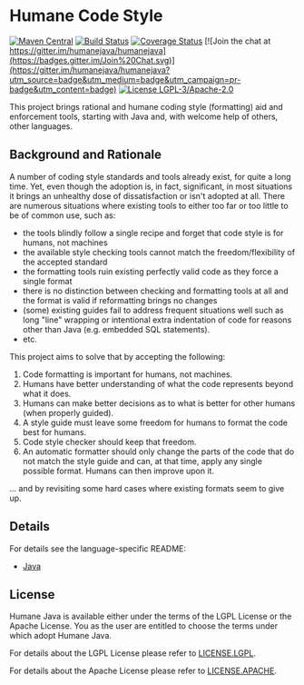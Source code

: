 # Humane Code Style

[![Maven Central](https://img.shields.io/maven-central/v/com.offbeatmind.humane/humane.svg)](http://search.maven.org/#search%7Cgav%7C1%7Cg%3A%22com.offbeatmind.humanejava%22%20AND%20a%3A%humanejava-core%22)
[![Build Status](https://travis-ci.org/humanejava/humane.svg?branch=master)](https://travis-ci.org/humanejava/humane)
[![Coverage Status](https://coveralls.io/repos/humanejava/humanejava/badge.svg?branch=master&service=github)](https://coveralls.io/github/humanejava/humanejava?branch=master)
[![Join the chat at https://gitter.im/humanejava/humanejava](https://badges.gitter.im/Join%20Chat.svg)](https://gitter.im/humanejava/humanejava?utm_source=badge&utm_medium=badge&utm_campaign=pr-badge&utm_content=badge)
[![License LGPL-3/Apache-2.0](https://img.shields.io/badge/license-LGPL--3%2FApache--2.0-blue.svg)](LICENSE)

This project brings rational and humane coding style (formatting) aid and enforcement tools, 
starting with Java and, with welcome help of others, other languages.

## Background and Rationale

A number of coding style standards and tools already exist, for quite a long time.
Yet, even though the adoption is, in fact, significant, in most situations it brings
an unhealthy dose of dissatisfaction or isn't adopted at all. There are numerous situations
where existing tools to either too far or too little to be of common use, such as:

  - the tools blindly follow a single recipe and forget that code style is for humans, not machines
  - the available style checking tools cannot match the freedom/flexibility of the accepted standard
  - the formatting tools ruin existing perfectly valid code as they force a single format
  - there is no distinction between checking and formatting tools at all and the format is valid if reformatting brings no changes
  - (some) existing guides fail to address frequent situations well such as long "line" wrapping or intentional extra indentation of code for reasons other than Java (e.g. embedded SQL statements).
  - etc.
  
This project aims to solve that by accepting the following:

  1. Code formatting is important for humans, not machines.
  2. Humans have better understanding of what the code represents beyond what it does.
  3. Humans can make better decisions as to what is better for other humans (when properly guided).
  4. A style guide must leave some freedom for humans to format the code best for humans.
  5. Code style checker should keep that freedom.
  6. An automatic formatter should only change the parts of the code that do not match the style guide and can, at that time, apply any single possible format. Humans can then improve upon it.
   
... and by revisiting some hard cases where existing formats seem to give up.

## Details

For details see the language-specific README:

 - [Java](lang/java/README.md)  

## License

Humane Java is available either under the terms of the LGPL License or the Apache License. You as the user are entitled to choose the terms under which adopt Humane Java.

For details about the LGPL License please refer to [LICENSE.LGPL](https://github.com/humanejava/humanejava/blob/master/LICENSE.LGPL).

For details about the Apache License please refer to [LICENSE.APACHE](https://github.com/humanejava/humanejava/blob/master/LICENSE.APACHE).